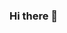### Hi there 👋

<!--
**abdullahmashhadi/abdullahmashhadi** is a ✨ _special_ ✨ repository because its `README.md` (this file) appears on your GitHub profile.

Here's a little bit about me:

- 🔭 I'm currently working on web development.
- 🌱 I'm currently learning CSS.
- 👯 I'm looking to collaborate on website projects.
- 🤔 I'm looking for help with improving my web development skills, so feel free to contribute or give me advice!
- 💬 Ask me about anything related to web development, programming, or technology.
- 📫 How to reach me: You can reach me at [abdullah6blue@gmail.com](mailto:abdullah6blue@gmail.com).
- 😄 Pronouns: He/Him.
- ⚡ Fun fact: My typing speed is 115 words per minute.

Feel free to explore my repositories and reach out if you have any questions or want to collaborate on a project.
-->
